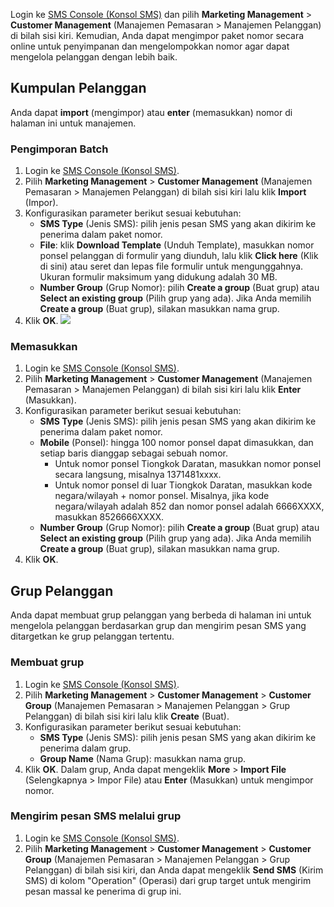 Login ke [SMS Console (Konsol SMS)](https://console.cloud.tencent.com/sms) dan pilih **Marketing Management** > **Customer Management** (Manajemen Pemasaran > Manajemen Pelanggan) di bilah sisi kiri. Kemudian, Anda dapat mengimpor paket nomor secara online untuk penyimpanan dan mengelompokkan nomor agar dapat mengelola pelanggan dengan lebih baik.


## Kumpulan Pelanggan
Anda dapat **import** (mengimpor) atau **enter** (memasukkan) nomor di halaman ini untuk manajemen.
### Pengimporan Batch
1. Login ke [SMS Console (Konsol SMS)](https://console.cloud.tencent.com/sms).
2. Pilih **Marketing Management** > **Customer Management** (Manajemen Pemasaran > Manajemen Pelanggan) di bilah sisi kiri lalu klik **Import** (Impor).
3. Konfigurasikan parameter berikut sesuai kebutuhan:
	-  **SMS Type** (Jenis SMS): pilih jenis pesan SMS yang akan dikirim ke penerima dalam paket nomor.
	-  **File**: klik **Download Template** (Unduh Template), masukkan nomor ponsel pelanggan di formulir yang diunduh, lalu klik **Click here** (Klik di sini) atau seret dan lepas file formulir untuk mengunggahnya. Ukuran formulir maksimum yang didukung adalah 30 MB.
	-  **Number Group** (Grup Nomor): pilih **Create a group** (Buat grup) atau **Select an existing group** (Pilih grup yang ada). Jika Anda memilih **Create a group** (Buat grup), silakan masukkan nama grup.
4. Klik **OK**.
![](https://qcloudimg.tencent-cloud.cn/raw/46318786ea30d9776020d6262fba1038.png)


### Memasukkan
1. Login ke [SMS Console (Konsol SMS)](https://console.cloud.tencent.com/sms).
2. Pilih **Marketing Management** > **Customer Management** (Manajemen Pemasaran > Manajemen Pelanggan) di bilah sisi kiri lalu klik **Enter** (Masukkan).
3. Konfigurasikan parameter berikut sesuai kebutuhan:
	-  **SMS Type** (Jenis SMS): pilih jenis pesan SMS yang akan dikirim ke penerima dalam paket nomor.
	- **Mobile** (Ponsel): hingga 100 nomor ponsel dapat dimasukkan, dan setiap baris dianggap sebagai sebuah nomor.
		-  Untuk nomor ponsel Tiongkok Daratan, masukkan nomor ponsel secara langsung, misalnya 1371481xxxx.
		-  Untuk nomor ponsel di luar Tiongkok Daratan, masukkan kode negara/wilayah + nomor ponsel. Misalnya, jika kode negara/wilayah adalah 852 dan nomor ponsel adalah 6666XXXX, masukkan 8526666XXXX.
	-  **Number Group** (Grup Nomor): pilih **Create a group** (Buat grup) atau **Select an existing group** (Pilih grup yang ada). Jika Anda memilih **Create a group** (Buat grup), silakan masukkan nama grup.
4. Klik **OK**.



## Grup Pelanggan
Anda dapat membuat grup pelanggan yang berbeda di halaman ini untuk mengelola pelanggan berdasarkan grup dan mengirim pesan SMS yang ditargetkan ke grup pelanggan tertentu.
### Membuat grup
1. Login ke [SMS Console (Konsol SMS)](https://console.cloud.tencent.com/sms).
2. Pilih **Marketing Management** > **Customer Management** > **Customer Group** (Manajemen Pemasaran > Manajemen Pelanggan > Grup Pelanggan) di bilah sisi kiri lalu klik **Create** (Buat).
3. Konfigurasikan parameter berikut sesuai kebutuhan:
	- **SMS Type** (Jenis SMS): pilih jenis pesan SMS yang akan dikirim ke penerima dalam grup.
	- **Group Name** (Nama Grup): masukkan nama grup.
4. Klik **OK**. Dalam grup, Anda dapat mengeklik **More** > **Import File** (Selengkapnya > Impor File) atau **Enter** (Masukkan) untuk mengimpor nomor.


### Mengirim pesan SMS melalui grup
1. Login ke [SMS Console (Konsol SMS)](https://console.cloud.tencent.com/sms).
2. Pilih **Marketing Management** > **Customer Management** > **Customer Group** (Manajemen Pemasaran > Manajemen Pelanggan > Grup Pelanggan) di bilah sisi kiri, dan Anda dapat mengeklik **Send SMS** (Kirim SMS) di kolom "Operation" (Operasi) dari grup target untuk mengirim pesan massal ke penerima di grup ini.






